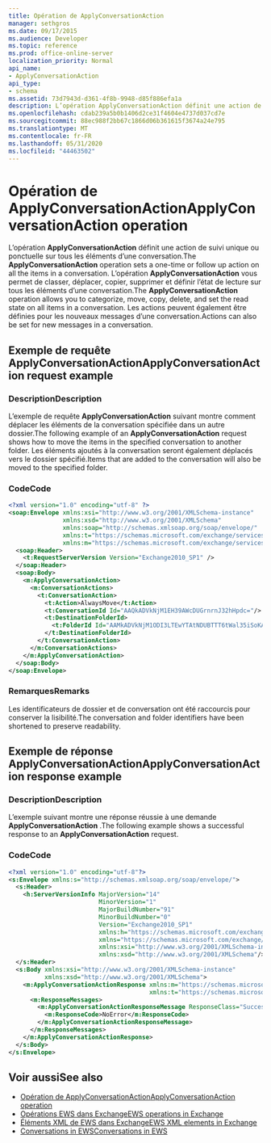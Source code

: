 ```yaml
---
title: Opération de ApplyConversationAction
manager: sethgros
ms.date: 09/17/2015
ms.audience: Developer
ms.topic: reference
ms.prod: office-online-server
localization_priority: Normal
api_name:
- ApplyConversationAction
api_type:
- schema
ms.assetid: 73d7943d-d361-4f8b-9948-d85f886efa1a
description: L’opération ApplyConversationAction définit une action de suivi unique ou ponctuelle sur tous les éléments d’une conversation. L’opération ApplyConversationAction vous permet de classer, déplacer, copier, supprimer et définir l’état de lecture sur tous les éléments d’une conversation. Les actions peuvent également être définies pour les nouveaux messages d’une conversation.
ms.openlocfilehash: cdab239a5b0b1406d2ce31f4604e4737d037cd7e
ms.sourcegitcommit: 88ec988f2bb67c1866d06b361615f3674a24e795
ms.translationtype: MT
ms.contentlocale: fr-FR
ms.lasthandoff: 05/31/2020
ms.locfileid: "44463502"
---
```

# <a name="applyconversationaction-operation"></a><span data-ttu-id="10389-105">Opération de ApplyConversationAction</span><span class="sxs-lookup"><span data-stu-id="10389-105">ApplyConversationAction operation</span></span>

<span data-ttu-id="10389-106">L’opération **ApplyConversationAction** définit une action de suivi unique ou ponctuelle sur tous les éléments d’une conversation.</span><span class="sxs-lookup"><span data-stu-id="10389-106">The **ApplyConversationAction** operation sets a one-time or follow up action on all the items in a conversation.</span></span> <span data-ttu-id="10389-107">L’opération **ApplyConversationAction** vous permet de classer, déplacer, copier, supprimer et définir l’état de lecture sur tous les éléments d’une conversation.</span><span class="sxs-lookup"><span data-stu-id="10389-107">The **ApplyConversationAction** operation allows you to categorize, move, copy, delete, and set the read state on all items in a conversation.</span></span> <span data-ttu-id="10389-108">Les actions peuvent également être définies pour les nouveaux messages d’une conversation.</span><span class="sxs-lookup"><span data-stu-id="10389-108">Actions can also be set for new messages in a conversation.</span></span> 
  
## <a name="applyconversationaction-request-example"></a><span data-ttu-id="10389-109">Exemple de requête ApplyConversationAction</span><span class="sxs-lookup"><span data-stu-id="10389-109">ApplyConversationAction request example</span></span>

### <a name="description"></a><span data-ttu-id="10389-110">Description</span><span class="sxs-lookup"><span data-stu-id="10389-110">Description</span></span>

<span data-ttu-id="10389-111">L’exemple de requête **ApplyConversationAction** suivant montre comment déplacer les éléments de la conversation spécifiée dans un autre dossier.</span><span class="sxs-lookup"><span data-stu-id="10389-111">The following example of an **ApplyConversationAction** request shows how to move the items in the specified conversation to another folder.</span></span> <span data-ttu-id="10389-112">Les éléments ajoutés à la conversation seront également déplacés vers le dossier spécifié.</span><span class="sxs-lookup"><span data-stu-id="10389-112">Items that are added to the conversation will also be moved to the specified folder.</span></span> 
  
### <a name="code"></a><span data-ttu-id="10389-113">Code</span><span class="sxs-lookup"><span data-stu-id="10389-113">Code</span></span>

```XML
<?xml version="1.0" encoding="utf-8" ?>
<soap:Envelope xmlns:xsi="http://www.w3.org/2001/XMLSchema-instance"
               xmlns:xsd="http://www.w3.org/2001/XMLSchema"
               xmlns:soap="http://schemas.xmlsoap.org/soap/envelope/"
               xmlns:t="https://schemas.microsoft.com/exchange/services/2006/types"
               xmlns:m="https://schemas.microsoft.com/exchange/services/2006/messages">
  <soap:Header>
    <t:RequestServerVersion Version="Exchange2010_SP1" />
  </soap:Header>
  <soap:Body>
    <m:ApplyConversationAction>
      <m:ConversationActions>
        <t:ConversationAction>
          <t:Action>AlwaysMove</t:Action>
          <t:ConversationId Id="AAQkADVkNjM1EH39AWcDUGrnrnJ32hHpdc="/>
          <t:DestinationFolderId>
            <t:FolderId Id="AAMkADVkNjM1ODI3LTEwYTAtNDUBTTT6tWal35iSoKAAAABZZWAAA="/>
          </t:DestinationFolderId>
        </t:ConversationAction>
      </m:ConversationActions>
    </m:ApplyConversationAction>
  </soap:Body>
</soap:Envelope>
```

### <a name="remarks"></a><span data-ttu-id="10389-114">Remarques</span><span class="sxs-lookup"><span data-stu-id="10389-114">Remarks</span></span>

<span data-ttu-id="10389-115">Les identificateurs de dossier et de conversation ont été raccourcis pour conserver la lisibilité.</span><span class="sxs-lookup"><span data-stu-id="10389-115">The conversation and folder identifiers have been shortened to preserve readability.</span></span>
  
## <a name="applyconversationaction-response-example"></a><span data-ttu-id="10389-116">Exemple de réponse ApplyConversationAction</span><span class="sxs-lookup"><span data-stu-id="10389-116">ApplyConversationAction response example</span></span>

### <a name="description"></a><span data-ttu-id="10389-117">Description</span><span class="sxs-lookup"><span data-stu-id="10389-117">Description</span></span>

<span data-ttu-id="10389-118">L’exemple suivant montre une réponse réussie à une demande **ApplyConversationAction** .</span><span class="sxs-lookup"><span data-stu-id="10389-118">The following example shows a successful response to an **ApplyConversationAction** request.</span></span> 
  
### <a name="code"></a><span data-ttu-id="10389-119">Code</span><span class="sxs-lookup"><span data-stu-id="10389-119">Code</span></span>

```XML
<?xml version="1.0" encoding="utf-8"?>
<s:Envelope xmlns:s="http://schemas.xmlsoap.org/soap/envelope/">
  <s:Header>
    <h:ServerVersionInfo MajorVersion="14" 
                         MinorVersion="1" 
                         MajorBuildNumber="91" 
                         MinorBuildNumber="0" 
                         Version="Exchange2010_SP1" 
                         xmlns:h="https://schemas.microsoft.com/exchange/services/2006/types" 
                         xmlns="https://schemas.microsoft.com/exchange/services/2006/types" 
                         xmlns:xsi="http://www.w3.org/2001/XMLSchema-instance" 
                         xmlns:xsd="http://www.w3.org/2001/XMLSchema"/>
  </s:Header>
  <s:Body xmlns:xsi="http://www.w3.org/2001/XMLSchema-instance" 
          xmlns:xsd="http://www.w3.org/2001/XMLSchema">
    <m:ApplyConversationActionResponse xmlns:m="https://schemas.microsoft.com/exchange/services/2006/messages" 
                                       xmlns:t="https://schemas.microsoft.com/exchange/services/2006/types">
      <m:ResponseMessages>
        <m:ApplyConversationActionResponseMessage ResponseClass="Success">
          <m:ResponseCode>NoError</m:ResponseCode>
        </m:ApplyConversationActionResponseMessage>
      </m:ResponseMessages>
    </m:ApplyConversationActionResponse>
  </s:Body>
</s:Envelope>
```

## <a name="see-also"></a><span data-ttu-id="10389-120">Voir aussi</span><span class="sxs-lookup"><span data-stu-id="10389-120">See also</span></span>

- [<span data-ttu-id="10389-121">Opération de ApplyConversationAction</span><span class="sxs-lookup"><span data-stu-id="10389-121">ApplyConversationAction operation</span></span>](applyconversationaction-operation.md)
- [<span data-ttu-id="10389-122">Opérations EWS dans Exchange</span><span class="sxs-lookup"><span data-stu-id="10389-122">EWS operations in Exchange</span></span>](ews-operations-in-exchange.md)
- [<span data-ttu-id="10389-123">Éléments XML de EWS dans Exchange</span><span class="sxs-lookup"><span data-stu-id="10389-123">EWS XML elements in Exchange</span></span>](ews-xml-elements-in-exchange.md)
- [<span data-ttu-id="10389-124">Conversations in EWS</span><span class="sxs-lookup"><span data-stu-id="10389-124">Conversations in EWS</span></span>](https://msdn.microsoft.com/library/91e64629-db6c-4c94-9dcb-d386232e8467%28Office.15%29.aspx)

